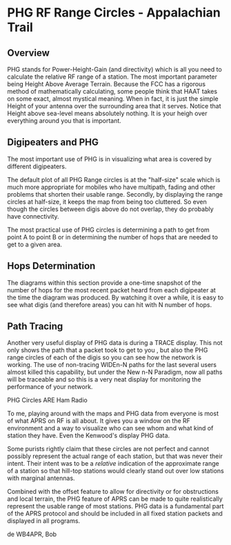 # PHG RF Range Circles - Appalachian Trail



## Overview

PHG stands for Power-Height-Gain (and directivity) which is all  you need to calculate the relative RF range of a station.  The most important parameter being Height Above Average Terrain.  Because the FCC has a rigorous method of mathematically calculating, some people think that HAAT takes on some exact, almost mystical meaning.   When in fact, it is just the simple Height of your antenna over the surrounding area that it serves.  Notice that Height above sea-level means absolutely nothing.  It is your heigh over everything around you that is important.

## Digipeaters and PHG

The most important use of PHG is in visualizing what area is covered by different digipeaters.

The default plot of all PHG Range circles is at the "half-size" scale which is much more appropriate for mobiles who have multipath, fading and other problems that shorten their usable range.  Secondly, by displaying the range circles at half-size, it keeps the map from being too cluttered.  So even though the circles between digis above do not overlap, they do probably have connectivity.

The most practical use of PHG circles is determining a path to get from point A to point B or in determining the number of hops that are needed to  get to a given area.

## Hops Determination

The diagrams within this section provide a one-time snapshot of the number of hops for the most recent packet heard from each digipeater at the time the diagram was produced. By watching it over a while, it is easy to see what digis (and therefore areas) you can hit with N number of hops.

## Path Tracing

Another very useful display of PHG data is during a TRACE display. This not only shows the path that a packet took to get to you , but also the PHG range circles of each of the digis so you can see how the network is working. The use of non-tracing WIDEn-N paths for the last several users almost killed this capability, but under the New n-N Paradigm, now all paths will be traceable and so this is a very neat display for monitoring the performance of your network.

PHG Circles ARE Ham Radio

To me, playing around with the maps and PHG data from everyone is most of what APRS on RF is all about. It gives you a window on the RF environment and a way to visualize who can see whom and what kind of station they have.  Even the Kenwood's display PHG data. 

 Some purists rightly claim that these circles are not perfect and cannot possibly represent the actual range of each station, but that was never their intent.  Their intent was to be a  *relative* indication  of the approximate range of a station so that hill-top stations would clearly stand out over low stations with marginal antennas.

Combined with the offset feature to allow for directivity or for obstructions and local  terrain, the PHG feature of APRS can be made to quite realistically  represent the usable range of most stations.  PHG data is a fundamental part of the APRS protocol and should be included in all fixed station packets and displayed in all programs.

de WB4APR, Bob
